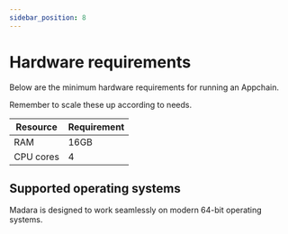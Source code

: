 ```yaml
---
sidebar_position: 8
---
```


# Hardware requirements

Below are the minimum hardware requirements for running an Appchain.

Remember to scale these up according to needs.

| Resource                      | Requirement | 
| ----------                    | ---------- | 
| RAM                           | 16GB | 
| CPU cores                     | 4 |

## Supported operating systems

Madara is designed to work seamlessly on modern 64-bit operating systems.